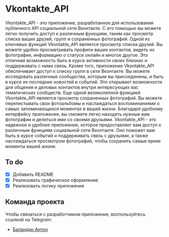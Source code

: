 # Vkontakte_API
Vkontakte_API - это приложение, разработанное для использования публичного API социальной сети Вконтакте. С его помощью вы можете легко получить доступ к различным функциям, таким как просмотр списка ваших друзей, групп и сохраненных фотографий.
Одной из ключевых функций Vkontakte_API является просмотр списка друзей. Вы можете удобно просматривать профили ваших контактов, видеть их фотографии, информацию о статусе онлайн и многое другое. Это отличная возможность быть в курсе активности своих близких и поддерживать с ними связь.
Кроме того, приложение Vkontakte_API обеспечивает доступ к списку групп в сети Вконтакте. Вы можете исследовать различные сообщества, которым вы присоединены, и быть в курсе их последних новостей и событий. Это открывает возможности для общения и деловых контактов внутри интересующих вас тематических сообществ.
Еще одной великолепной функцией Vkontakte_API является просмотр сохраненных фотографий. Вы можете перелистывать свои фотоальбомы и наслаждаться воспоминаниями о самых запоминающихся моментах в вашей жизни. Благодаря удобному интерфейсу приложения, вы сможете легко находить нужные вам фотографии и делиться ими со своими друзьями.
Vkontakte_API - это надежное и удобное приложение, которое предоставляет вам доступ к различным функциям социальной сети Вконтакте. Оно поможет вам быть в курсе событий и поддерживать связь с друзьями, а также наслаждаться просмотром фотографий, чтобы сохранить самые яркие моменты вашей жизни.

## To do
- [x] Добавить README
- [x] Реализовать графическое оформление
- [x] Реализовать логику приложения

## Команда проекта
Чтобы связаться с разработчиком приложения, воспользуйтесь ссылкой на Telegram:

- [Баландин Антон](https://t.me/+375336886070)
